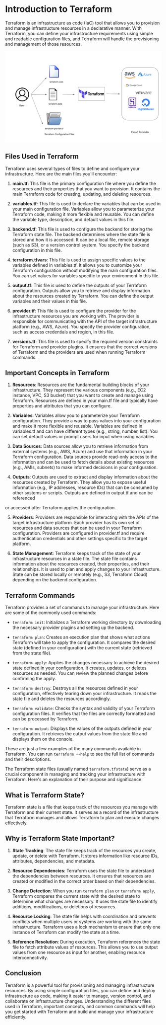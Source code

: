# Introduction to Terraform

Terraform is an infrastructure as code (IaC) tool that allows you to provision and manage infrastructure resources in a declarative manner. With Terraform, you can define your infrastructure requirements using simple and readable configuration files, and Terraform will handle the provisioning and management of those resources.

![S3](./t1.png)

## Files Used in Terraform

Terraform uses several types of files to define and configure your infrastructure. Here are the main files you'll encounter:

1. **main.tf**: This file is the primary configuration file where you define the resources and their properties that you want to provision. It contains the main Terraform code for creating, updating, and deleting resources.

2. **variables.tf**: This file is used to declare the variables that can be used in your main configuration file. Variables allow you to parameterize your Terraform code, making it more flexible and reusable. You can define the variable type, description, and default values in this file.

3. **backend.tf**: This file is used to configure the backend for storing the Terraform state file. The backend determines where the state file is stored and how it is accessed. It can be a local file, remote storage (such as S3), or a version control system. You specify the backend configuration in this file.

4. **terraform.tfvars**: This file is used to assign specific values to the variables defined in variables.tf. It allows you to customize your Terraform configuration without modifying the main configuration files. You can set values for variables specific to your environment in this file.

5. **output.tf**: This file is used to define the outputs of your Terraform configuration. Outputs allow you to retrieve and display information about the resources created by Terraform. You can define the output variables and their values in this file.

6. **provider.tf**: This file is used to configure the provider for the infrastructure resources you are working with. The provider is responsible for communicating with the API of the target infrastructure platform (e.g., AWS, Azure). You specify the provider configuration, such as access credentials and region, in this file.

7. **versions.tf**: This file is used to specify the required version constraints for Terraform and provider plugins. It ensures that the correct versions of Terraform and the providers are used when running Terraform commands.

## Important Concepts in Terraform

1. **Resources**: Resources are the fundamental building blocks of your infrastructure. They represent the various components (e.g., EC2 instance, VPC, S3 bucket) that you want to create and manage using Terraform. Resources are defined in your main.tf file and typically have properties and attributes that you can configure.

2. **Variables**: Variables allow you to parameterize your Terraform configuration. They provide a way to pass values into your configuration and make it more flexible and reusable. Variables are defined in variables.tf and can have different types (e.g., string, number, list). You can set default values or prompt users for input when using variables.

3. **Data Sources**: Data sources allow you to retrieve information from external systems (e.g., AWS, Azure) and use that information in your Terraform configuration. Data sources provide read-only access to the information and can be used to fetch details about existing resources (e.g., AMIs, subnets) to make informed decisions in your configuration.

4. **Outputs**: Outputs are used to extract and display information about the resources created by Terraform. They allow you to expose useful information (e.g., IP addresses, resource IDs) that can be consumed by other systems or scripts. Outputs are defined in output.tf and can be referenced

 or accessed after Terraform applies the configuration.

5. **Providers**: Providers are responsible for interacting with the APIs of the target infrastructure platform. Each provider has its own set of resources and data sources that can be used in your Terraform configuration. Providers are configured in provider.tf and require authentication credentials and other settings specific to the target platform.

6. **State Management**: Terraform keeps track of the state of your infrastructure resources in a state file. The state file contains information about the resources created, their properties, and their relationships. It is used to plan and apply changes to your infrastructure. State can be stored locally or remotely (e.g., S3, Terraform Cloud) depending on the backend configuration.

## Terraform Commands

Terraform provides a set of commands to manage your infrastructure. Here are some of the commonly used commands:

- `terraform init`: Initializes a Terraform working directory by downloading the necessary provider plugins and setting up the backend.

- `terraform plan`: Creates an execution plan that shows what actions Terraform will take to apply the configuration. It compares the desired state (defined in your configuration) with the current state (retrieved from the state file).

- `terraform apply`: Applies the changes necessary to achieve the desired state defined in your configuration. It creates, updates, or deletes resources as needed. You can review the planned changes before confirming the apply.

- `terraform destroy`: Destroys all the resources defined in your configuration, effectively tearing down your infrastructure. It reads the state file and deletes the resources accordingly.

- `terraform validate`: Checks the syntax and validity of your Terraform configuration files. It verifies that the files are correctly formatted and can be processed by Terraform.

- `terraform output`: Displays the values of the outputs defined in your configuration. It retrieves the output values from the state file and displays them on the console.

These are just a few examples of the many commands available in Terraform. You can run `terraform --help` to see the full list of commands and their descriptions.

The Terraform state files (usually named `terraform.tfstate`) serve as a crucial component in managing and tracking your infrastructure with Terraform. Here's an explanation of their purpose and significance:

## What is Terraform State?

Terraform state is a file that keeps track of the resources you manage with Terraform and their current state. It serves as a record of the infrastructure that Terraform manages and allows Terraform to plan and execute changes effectively.

## Why is Terraform State Important?

1. **State Tracking**: The state file keeps track of the resources you create, update, or delete with Terraform. It stores information like resource IDs, attributes, dependencies, and metadata.

2. **Resource Dependencies**: Terraform uses the state file to understand the dependencies between resources. It ensures that resources are created or modified in the correct order based on their dependencies.

3. **Change Detection**: When you run `terraform plan` or `terraform apply`, Terraform compares the current state with the desired state to determine what changes are necessary. It uses the state file to identify additions, modifications, or deletions of resources.

4. **Resource Locking**: The state file helps with coordination and prevents conflicts when multiple users or systems are working with the same infrastructure. Terraform uses a lock mechanism to ensure that only one instance of Terraform can modify the state at a time.

5. **Reference Resolution**: During execution, Terraform references the state file to fetch attribute values of resources. This allows you to use output values from one resource as input for another, enabling resource interconnectivity.

## Conclusion

Terraform is a powerful tool for provisioning and managing infrastructure resources. By using simple configuration files, you can define and deploy infrastructure as code, making it easier to manage, version control, and collaborate on infrastructure changes. Understanding the different files used in Terraform, important concepts, and common commands will help you get started with Terraform and build and manage your infrastructure efficiently.
